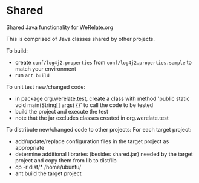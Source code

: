Shared
======

Shared Java functionality for WeRelate.org

This is comprised of Java classes shared by other projects.

To build:
* create `conf/log4j2.properties` from `conf/log4j2.properties.sample` to match your environment
* run `ant build`

To unit test new/changed code:
* in package org.werelate.test, create a class with method 'public static void main(String[] args) {}' to call the code to be tested
* build the project and execute the test
* note that the jar excludes classes created in org.werelate.test

To distribute new/changed code to other projects:
For each target project:
* add/update/replace configuration files in the target project as appropriate
* determine additional libraries (besides shared.jar) needed by the target project and copy them from lib to dist/lib
*	cp -r dist/* /home/ubuntu/<project>
* ant build the target project
 
